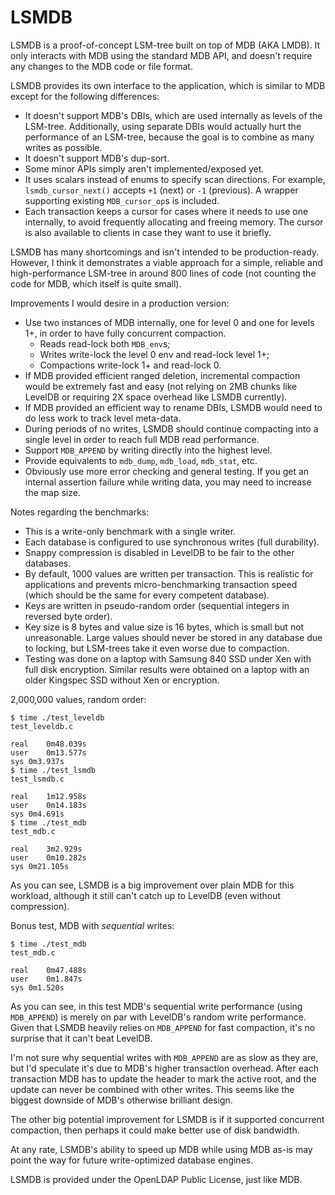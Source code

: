 # LSMDB

LSMDB is a proof-of-concept LSM-tree built on top of MDB (AKA LMDB). It only interacts with MDB using the standard MDB API, and doesn't require any changes to the MDB code or file format.

LSMDB provides its own interface to the application, which is similar to MDB except for the following differences:
- It doesn't support MDB's DBIs, which are used internally as levels of the LSM-tree. Additionally, using separate DBIs would actually hurt the performance of an LSM-tree, because the goal is to combine as many writes as possible.
- It doesn't support MDB's dup-sort.
- Some minor APIs simply aren't implemented/exposed yet.
- It uses scalars instead of enums to specify scan directions. For example, `lsmdb_cursor_next()` accepts `+1` (next) or `-1` (previous). A wrapper supporting existing `MDB_cursor_op`s is included.
- Each transaction keeps a cursor for cases where it needs to use one internally, to avoid frequently allocating and freeing memory. The cursor is also available to clients in case they want to use it briefly.

LSMDB has many shortcomings and isn't intended to be production-ready. However, I think it demonstrates a viable approach for a simple, reliable and high-performance LSM-tree in around 800 lines of code (not counting the code for MDB, which itself is quite small).

Improvements I would desire in a production version:
- Use two instances of MDB internally, one for level 0 and one for levels 1+, in order to have fully concurrent compaction.
	- Reads read-lock both `MDB_env`s;
	- Writes write-lock the level 0 env and read-lock level 1+;
	- Compactions write-lock 1+ and read-lock 0.
- If MDB provided efficient ranged deletion, incremental compaction would be extremely fast and easy (not relying on 2MB chunks like LevelDB or requiring 2X space overhead like LSMDB currently).
- If MDB provided an efficient way to rename DBIs, LSMDB would need to do less work to track level meta-data.
- During periods of no writes, LSMDB should continue compacting into a single level in order to reach full MDB read performance.
- Support `MDB_APPEND` by writing directly into the highest level.
- Provide equivalents to `mdb_dump`, `mdb_load`, `mdb_stat`, etc.
- Obviously use more error checking and general testing. If you get an internal assertion failure while writing data, you may need to increase the map size.

Notes regarding the benchmarks:
- This is a write-only benchmark with a single writer.
- Each database is configured to use synchronous writes (full durability).
- Snappy compression is disabled in LevelDB to be fair to the other databases.
- By default, 1000 values are written per transaction. This is realistic for applications and prevents micro-benchmarking transaction speed (which should be the same for every competent database).
- Keys are written in pseudo-random order (sequential integers in reversed byte order).
- Key size is 8 bytes and value size is 16 bytes, which is small but not unreasonable. Large values should never be stored in any database due to locking, but LSM-trees take it even worse due to compaction.
- Testing was done on a laptop with Samsung 840 SSD under Xen with full disk encryption. Similar results were obtained on a laptop with an older Kingspec SSD without Xen or encryption.

2,000,000 values, random order:
```
$ time ./test_leveldb
test_leveldb.c

real	0m48.039s
user	0m13.577s
sys	0m3.937s
$ time ./test_lsmdb
test_lsmdb.c

real	1m12.958s
user	0m14.183s
sys	0m4.691s
$ time ./test_mdb
test_mdb.c

real	3m2.929s
user	0m10.282s
sys	0m21.105s
```

As you can see, LSMDB is a big improvement over plain MDB for this workload, although it still can't catch up to LevelDB (even without compression).

Bonus test, MDB with _sequential_ writes:
```
$ time ./test_mdb
test_mdb.c

real	0m47.488s
user	0m1.847s
sys	0m1.520s
```

As you can see, in this test MDB's sequential write performance (using `MDB_APPEND`) is merely on par with LevelDB's random write performance. Given that LSMDB heavily relies on `MDB_APPEND` for fast compaction, it's no surprise that it can't beat LevelDB.

I'm not sure why sequential writes with `MDB_APPEND` are as slow as they are, but I'd speculate it's due to MDB's higher transaction overhead. After each transaction MDB has to update the header to mark the active root, and the update can never be combined with other writes. This seems like the biggest downside of MDB's otherwise brilliant design.

The other big potential improvement for LSMDB is if it supported concurrent compaction, then perhaps it could make better use of disk bandwidth.

At any rate, LSMDB's ability to speed up MDB while using MDB as-is may point the way for future write-optimized database engines.

LSMDB is provided under the OpenLDAP Public License, just like MDB.

